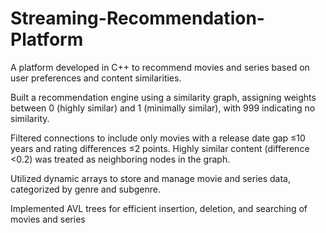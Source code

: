 # Streaming-Recommendation-Platform
A platform developed in C++ to recommend movies and series based on user preferences and content similarities.

Built a recommendation engine using a similarity graph, assigning weights between 0 (highly similar) and 1 (minimally similar), with 999 indicating no similarity.

Filtered connections to include only movies with a release date gap ≤10 years and rating differences ≤2 points. Highly similar content (difference <0.2) was treated as neighboring nodes in the graph.

Utilized dynamic arrays to store and manage movie and series data, categorized by genre and subgenre.

Implemented AVL trees for efficient insertion, deletion, and searching of movies and series
